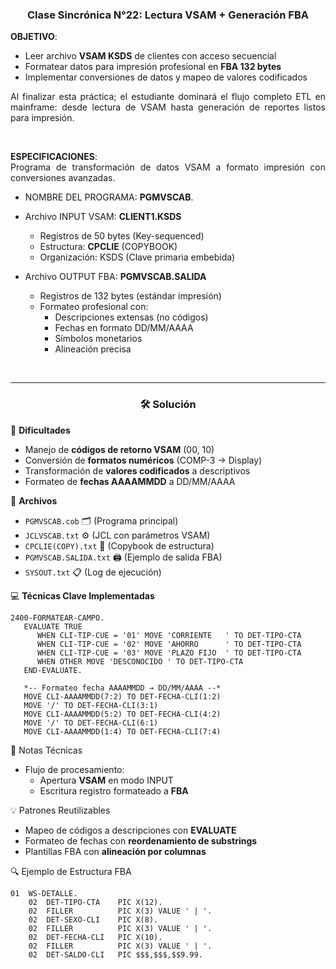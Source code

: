 <div style="text-align:center">

<h3> Clase Sincrónica N°22: Lectura VSAM + Generación FBA </h3>

</div>

<div style="text-align:justify">

<strong>OBJETIVO</strong>: 
* Leer archivo <strong>VSAM KSDS</strong> de clientes con acceso secuencial
* Formatear datos para impresión profesional en <strong>FBA 132 bytes</strong>
* Implementar conversiones de datos y mapeo de valores codificados

Al finalizar esta práctica; el estudiante dominará el flujo completo ETL en mainframe: desde lectura de VSAM hasta generación de reportes listos para impresión.

<br>

<strong>ESPECIFICACIONES</strong>:  
Programa de transformación de datos VSAM a formato impresión con conversiones avanzadas.

* NOMBRE DEL PROGRAMA: <strong>PGMVSCAB</strong>.

* Archivo INPUT VSAM: <strong>CLIENT1.KSDS</strong>
    * Registros de 50 bytes (Key-sequenced)
    * Estructura: <strong>CPCLIE</strong> (COPYBOOK)
    * Organización: KSDS (Clave primaria embebida)

* Archivo OUTPUT FBA: <strong>PGMVSCAB.SALIDA</strong>
    * Registros de 132 bytes (estándar impresión)
    * Formateo profesional con:
        - Descripciones extensas (no códigos)
        - Fechas en formato DD/MM/AAAA
        - Símbolos monetarios
        - Alineación precisa

</div>

<br>

<hr>

<div style="text-align:center">

<h3>🛠️ Solución</h3>

</div>

🎯 **Dificultades**
* Manejo de <strong>códigos de retorno VSAM</strong> (00, 10)
* Conversión de <strong>formatos numéricos</strong> (COMP-3 → Display)
* Transformación de <strong>valores codificados</strong> a descriptivos
* Formateo de <strong>fechas AAAAMMDD</strong> a DD/MM/AAAA

📂 **Archivos**  
* `PGMVSCAB.cob` 🗂️ (Programa principal)  
* `JCLVSCAB.txt` ⚙️ (JCL con parámetros VSAM)  
* `CPCLIE(COPY).txt` 📑 (Copybook de estructura)  
* `PGMVSCAB.SALIDA.txt` 🖨️ (Ejemplo de salida FBA)  
* `SYSOUT.txt` 📋 (Log de ejecución)  

💻 **Técnicas Clave Implementadas**
```cobol
2400-FORMATEAR-CAMPO.
   EVALUATE TRUE
      WHEN CLI-TIP-CUE = '01' MOVE 'CORRIENTE   ' TO DET-TIPO-CTA
      WHEN CLI-TIP-CUE = '02' MOVE 'AHORRO      ' TO DET-TIPO-CTA
      WHEN CLI-TIP-CUE = '03' MOVE 'PLAZO FIJO  ' TO DET-TIPO-CTA
      WHEN OTHER MOVE 'DESCONOCIDO ' TO DET-TIPO-CTA
   END-EVALUATE.

   *-- Formateo fecha AAAAMMDD → DD/MM/AAAA --*
   MOVE CLI-AAAAMMDD(7:2) TO DET-FECHA-CLI(1:2)
   MOVE '/' TO DET-FECHA-CLI(3:1)
   MOVE CLI-AAAAMMDD(5:2) TO DET-FECHA-CLI(4:2)
   MOVE '/' TO DET-FECHA-CLI(6:1)
   MOVE CLI-AAAAMMDD(1:4) TO DET-FECHA-CLI(7:4)
```

📝 Notas Técnicas

* Flujo de procesamiento:
    * Apertura <strong>VSAM</strong> en modo INPUT
    * Escritura registro formateado a <strong>FBA</strong>

💡 Patrones Reutilizables

* Mapeo de códigos a descripciones con <strong>EVALUATE</strong>
* Formateo de fechas con <strong>reordenamiento de substrings</strong>
* Plantillas FBA con <strong>alineación por columnas</strong>

🔍 Ejemplo de Estructura FBA
```cobol
01  WS-DETALLE.
    02  DET-TIPO-CTA    PIC X(12).
    02  FILLER          PIC X(3) VALUE ' | '.
    02  DET-SEXO-CLI    PIC X(8).
    02  FILLER          PIC X(3) VALUE ' | '.
    02  DET-FECHA-CLI   PIC X(10).
    02  FILLER          PIC X(3) VALUE ' | '.
    02  DET-SALDO-CLI   PIC $$$,$$$,$$9.99.
```